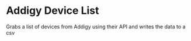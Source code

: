 # Addigy Device List
 Grabs a list of devices from Addigy using their API and writes the data to a csv
